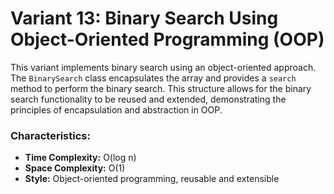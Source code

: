 # Variant 13: Binary Search Using Object-Oriented Programming (OOP)

This variant implements binary search using an object-oriented approach. The `BinarySearch` class encapsulates the array and provides a `search` method to perform the binary search. This structure allows for the binary search functionality to be reused and extended, demonstrating the principles of encapsulation and abstraction in OOP.

### Characteristics:
- **Time Complexity:** O(log n)
- **Space Complexity:** O(1)
- **Style:** Object-oriented programming, reusable and extensible
